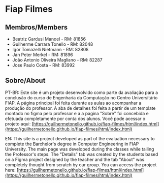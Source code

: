 # Fiap Filmes

## Membros/Members
- Beatriz Gardusi Manoel - RM: 81856
- Guilherme Carrara Tonello - RM: 82048
- Igor Tomazelli Nietmann - RM: 82808
- Jan Peter Merkel - RM: 81896
- João Antonio Oliveira Magliano - RM: 82287
- Jose Paulo Costa - RM: 83992

## Sobre/About

PT-BR: Este site é um projeto desenvolvido como parte da avaliação para a conclusão do curso de Engenharia da Computação no Centro Universitário FIAP. A página principal foi feita durante as aulas ao acompanhar a produção do professor. A aba de detalhes foi feita a partir de um template montado no figma pelo professor e a a pagina "Sobre" foi concebida e efetuada completamente por conta dos alunos. Você pode acessar o projeto aqui: [https://guilhermetonello.github.io/fiap-filmes/html/index.html](https://guilhermetonello.github.io/fiap-filmes/html/index.html)

EN: This site is a project developed as part of the evaluation necessary to complete the Barchelor's degree in Computer Engineering in FIAP University. The main page was developed during the classes while tailing the Professor's steps. The "Details" tab was created by the students based on a Figma project designed by the teacher and the tab "About" was completely thought from scratch by our group. You can access the project here: [https://guilhermetonello.github.io/fiap-filmes/html/index.html](https://guilhermetonello.github.io/fiap-filmes/html/index.html)
